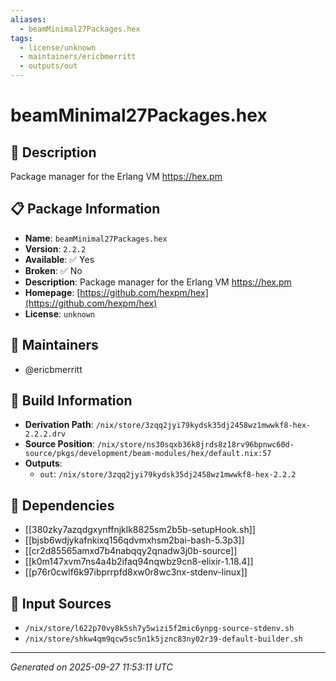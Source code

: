 ```yaml
---
aliases:
  - beamMinimal27Packages.hex
tags:
  - license/unknown
  - maintainers/ericbmerritt
  - outputs/out
---
```


# beamMinimal27Packages.hex

## 📝 Description

Package manager for the Erlang VM https://hex.pm

## 📋 Package Information

- **Name**: `beamMinimal27Packages.hex`
- **Version**: `2.2.2`
- **Available**: ✅ Yes
- **Broken**: ✅ No
- **Description**: Package manager for the Erlang VM https://hex.pm
- **Homepage**: [https://github.com/hexpm/hex](https://github.com/hexpm/hex)
- **License**: `unknown`
## 👥 Maintainers

- @ericbmerritt


## 🔧 Build Information

- **Derivation Path**: `/nix/store/3zqq2jyi79kydsk35dj2458wz1mwwkf8-hex-2.2.2.drv`
- **Source Position**: `/nix/store/ns30sqxb36k8jrds8z18rv96bpnwc60d-source/pkgs/development/beam-modules/hex/default.nix:57`
- **Outputs**:
  - `out`:  `/nix/store/3zqq2jyi79kydsk35dj2458wz1mwwkf8-hex-2.2.2`

## 🔗 Dependencies

- [[380zky7azqdgxynffnjklk8825sm2b5b-setupHook.sh]]
- [[bjsb6wdjykafnkixq156qdvmxhsm2bai-bash-5.3p3]]
- [[cr2d85565amxd7b4nabqqy2qnadw3j0b-source]]
- [[k0m147xvm7ns4a4b2ifaq94nqwbz9cn8-elixir-1.18.4]]
- [[p76r0cwlf6k97ibprrpfd8xw0r8wc3nx-stdenv-linux]]

## 📁 Input Sources

- `/nix/store/l622p70vy8k5sh7y5wizi5f2mic6ynpg-source-stdenv.sh`
- `/nix/store/shkw4qm9qcw5sc5n1k5jznc83ny02r39-default-builder.sh`

---
*Generated on 2025-09-27 11:53:11 UTC*
